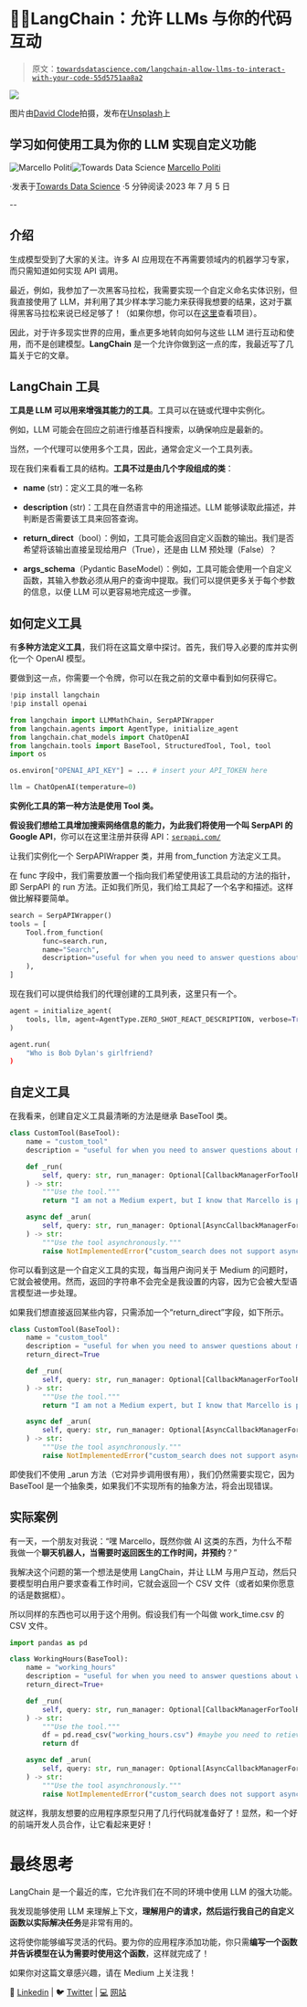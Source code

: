 # 🦜🔗LangChain：允许 LLMs 与你的代码互动

> 原文：[`towardsdatascience.com/langchain-allow-llms-to-interact-with-your-code-55d5751aa8a2`](https://towardsdatascience.com/langchain-allow-llms-to-interact-with-your-code-55d5751aa8a2)

![](img/ff27b1999a99a1cc7a7add035a1901f0.png)

图片由[David Clode](https://unsplash.com/@davidclode?utm_source=medium&utm_medium=referral)拍摄，发布在[Unsplash](https://unsplash.com/?utm_source=medium&utm_medium=referral)上

## 学习如何使用工具为你的 LLM 实现自定义功能

[](https://medium.com/@marcellopoliti?source=post_page-----55d5751aa8a2--------------------------------)![Marcello Politi](https://medium.com/@marcellopoliti?source=post_page-----55d5751aa8a2--------------------------------)[](https://towardsdatascience.com/?source=post_page-----55d5751aa8a2--------------------------------)![Towards Data Science](https://towardsdatascience.com/?source=post_page-----55d5751aa8a2--------------------------------) [Marcello Politi](https://medium.com/@marcellopoliti?source=post_page-----55d5751aa8a2--------------------------------)

·发表于[Towards Data Science](https://towardsdatascience.com/?source=post_page-----55d5751aa8a2--------------------------------) ·5 分钟阅读·2023 年 7 月 5 日

--

## 介绍

生成模型受到了大家的关注。许多 AI 应用现在不再需要领域内的机器学习专家，而只需知道如何实现 API 调用。

最近，例如，我参加了一次黑客马拉松，我需要实现一个自定义命名实体识别，但我直接使用了 LLM，并利用了其少样本学习能力来获得我想要的结果，这对于赢得黑客马拉松来说已经足够了！（如果你想，你可以在[这里](https://www.brianknows.org/)查看项目）。

因此，对于许多现实世界的应用，重点更多地转向如何与这些 LLM 进行互动和使用，而不是创建模型。**LangChain** 是一个允许你做到这一点的库，我最近写了几篇关于它的文章。

## LangChain 工具

**工具是 LLM 可以用来增强其能力的工具**。工具可以在链或代理中实例化。

例如，LLM 可能会在回应之前进行维基百科搜索，以确保响应是最新的。

当然，一个代理可以使用多个工具，因此，通常会定义一个工具列表。

现在我们来看看工具的结构。**工具不过是由几个字段组成的类**：

+   **name** (str)：定义工具的唯一名称

+   **description** (str)：工具在自然语言中的用途描述。LLM 能够读取此描述，并判断是否需要该工具来回答查询。

+   **return_direct**（bool）：例如，工具可能会返回自定义函数的输出。我们是否希望将该输出直接呈现给用户（True），还是由 LLM 预处理（False）？

+   **args_schema**（Pydantic BaseModel）：例如，工具可能会使用一个自定义函数，其输入参数必须从用户的查询中提取。我们可以提供更多关于每个参数的信息，以便 LLM 可以更容易地完成这一步骤。

## 如何定义工具

有**多种方法定义工具**，我们将在这篇文章中探讨。首先，我们导入必要的库并实例化一个 OpenAI 模型。

要做到这一点，你需要一个令牌，你可以在我之前的文章中看到如何获得它。

```py
!pip install langchain
!pip install openai

from langchain import LLMMathChain, SerpAPIWrapper
from langchain.agents import AgentType, initialize_agent
from langchain.chat_models import ChatOpenAI
from langchain.tools import BaseTool, StructuredTool, Tool, tool
import os

os.environ["OPENAI_API_KEY"] = ... # insert your API_TOKEN here

llm = ChatOpenAI(temperature=0)
```

**实例化工具的第一种方法是使用 Tool 类。**

**假设我们想给工具增加搜索网络信息的能力，为此我们将使用一个叫 SerpAPI 的 Google API**，你可以在这里注册并获得 API：[`serpapi.com/`](https://serpapi.com/)

让我们实例化一个 SerpAPIWrapper 类，并用 from_function 方法定义工具。

在 func 字段中，我们需要放置一个指向我们希望使用该工具启动的方法的指针，即 SerpAPI 的 run 方法。正如我们所见，我们给工具起了一个名字和描述。这样做比解释要简单。

```py
search = SerpAPIWrapper()
tools = [
    Tool.from_function(
        func=search.run,
        name="Search",
        description="useful for when you need to answer questions about current events"
    ),
]
```

现在我们可以提供给我们的代理创建的工具列表，这里只有一个。

```py
agent = initialize_agent(
    tools, llm, agent=AgentType.ZERO_SHOT_REACT_DESCRIPTION, verbose=True
)

agent.run(
    "Who is Bob Dylan's girlfriend?
)
```

## 自定义工具

在我看来，创建自定义工具最清晰的方法是继承 BaseTool 类。

```py
class CustomTool(BaseTool):
    name = "custom_tool"
    description = "useful for when you need to answer questions about medium articles"

    def _run(
        self, query: str, run_manager: Optional[CallbackManagerForToolRun] = None
    ) -> str:
        """Use the tool."""
        return "I am not a Medium expert, but I know that Marcello is pretty good! :I)"

    async def _arun(
        self, query: str, run_manager: Optional[AsyncCallbackManagerForToolRun] = None
    ) -> str:
        """Use the tool asynchronously."""
        raise NotImplementedError("custom_search does not support async")
```

你可以看到这是一个自定义工具的实现，每当用户询问关于 Medium 的问题时，它就会被使用。然而，返回的字符串不会完全是我设置的内容，因为它会被大型语言模型进一步处理。

如果我们想直接返回某些内容，只需添加一个“return_direct”字段，如下所示。

```py
class CustomTool(BaseTool):
    name = "custom_tool"
    description = "useful for when you need to answer questions about medium articles"
    return_direct=True

    def _run(
        self, query: str, run_manager: Optional[CallbackManagerForToolRun] = None
    ) -> str:
        """Use the tool."""
        return "I am not a Medium expert, but I know that Marcello is pretty good! :I)"

    async def _arun(
        self, query: str, run_manager: Optional[AsyncCallbackManagerForToolRun] = None
    ) -> str:
        """Use the tool asynchronously."""
        raise NotImplementedError("custom_search does not support async")
```

即使我们不使用 _arun 方法（它对异步调用很有用），我们仍然需要实现它，因为 BaseTool 是一个抽象类，如果我们不实现所有的抽象方法，将会出现错误。

## 实际案例

有一天，一个朋友对我说：“嘿 Marcello，既然你做 AI 这类的东西，为什么不帮我做一个**聊天机器人，当需要时返回医生的工作时间，并预约**？”

我解决这个问题的第一个想法是使用 LangChain，并让 LLM 与用户互动，然后只要模型明白用户要求查看工作时间，它就会返回一个 CSV 文件（或者如果你愿意的话是数据框）。

所以同样的东西也可以用于这个用例。假设我们有一个叫做 work_time.csv 的 CSV 文件。

```py
import pandas as pd

class WorkingHours(BaseTool):
    name = "working_hours"
    description = "useful for when you need to answer questions about working hours of the medical staff"
    return_direct=True+

    def _run(
        self, query: str, run_manager: Optional[CallbackManagerForToolRun] = None
    ) -> str:
        """Use the tool."""
        df = pd.read_csv("working_hours.csv") #maybe you need to retieve some real time data from a DB
        return df

    async def _arun(
        self, query: str, run_manager: Optional[AsyncCallbackManagerForToolRun] = None
    ) -> str:
        """Use the tool asynchronously."""
        raise NotImplementedError("custom_search does not support async")
```

就这样，我朋友想要的应用程序原型只用了几行代码就准备好了！显然，和一个好的前端开发人员合作，让它看起来更好！

# 最终思考

LangChain 是一个最近的库，它允许我们在不同的环境中使用 LLM 的强大功能。

我发现能够使用 LLM 来理解上下文，**理解用户的请求，然后运行我自己的自定义函数以实际解决任务**是非常有用的。

这将使你能够编写灵活的代码。要为你的应用程序添加功能，你只需**编写一个函数并告诉模型在认为需要时使用这个函数**，这样就完成了！

如果你对这篇文章感兴趣，请在 Medium 上关注我！

💼 [Linkedin](https://www.linkedin.com/in/marcello-politi/) ️| 🐦 [Twitter](https://twitter.com/_March08_) | [💻](https://emojiterra.com/laptop-computer/) [网站](https://marcello-politi.super.site/)
